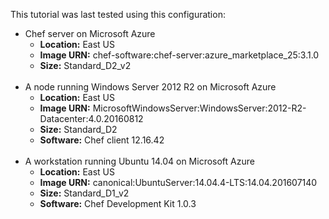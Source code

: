 This tutorial was last tested using this configuration:

* Chef server on Microsoft Azure
  * **Location:** East US
  * **Image URN:** chef-software:chef-server:azure\_marketplace\_25:3.1.0
  * **Size:** Standard\_D2\_v2
<br><br>
* A node running Windows Server 2012 R2 on Microsoft Azure
  * **Location:** East US
  * **Image URN:** MicrosoftWindowsServer:WindowsServer:2012-R2-Datacenter:4.0.20160812
  * **Size:** Standard\_D2
  * **Software:** Chef client 12.16.42
<br><br>
* A workstation running Ubuntu 14.04 on Microsoft Azure
  * **Location:** East US
  * **Image URN:** canonical:UbuntuServer:14.04.4-LTS:14.04.201607140
  * **Size:** Standard\_D1\_v2
  * **Software:** Chef Development Kit 1.0.3
